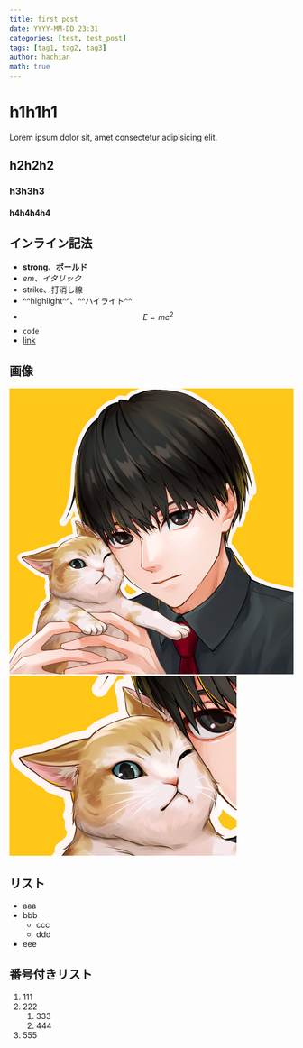 ```yaml
---
title: first post
date: YYYY-MM-DD 23:31
categories: [test, test_post]
tags: [tag1, tag2, tag3]
author: hachian
math: true
---
```


# h1h1h1

Lorem ipsum dolor sit, amet consectetur adipisicing elit.

## h2h2h2

### h3h3h3

#### h4h4h4h4

## インライン記法

- **strong**、**ボールド**
- *em*、*イタリック*
- ~~strike~~、~~打消し線~~
- ^^highlight^^、^^ハイライト^^
- $$E = mc^2$$
- `code`
- [link](https://github.com/hachian/chirpy-blog)

## 画像

![Alt text](/assets/img/2023-09-07-first-post/image.png)
![Alt text](/assets/img/2023-09-07-first-post/image-1.png)

## リスト

- aaa
- bbb
    - ccc
    - ddd
- eee

## 番号付きリスト

1. 111
1. 222
    1. 333
    1. 444
1. 555